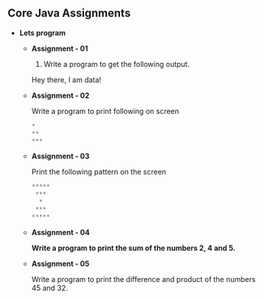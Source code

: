 ## Core Java Assignments ## 

- **Lets program**
    - **Assignment - 01**
        1. Write a program to get the following output. 
            
        Hey there, I am data!

            
    - **Assignment - 02**
        
        Write a program to print following on screen
        
        ```java
        *
        **
        ***
        ```
        
    - **Assignment - 03**
        
        Print the following pattern on the screen
        
        ```java
        *****
         *** 
          *  
         *** 
        *****
        ```
        
    - **Assignment - 04**
        
        **Write a program to print the sum of the numbers 2, 4 and 5.**
        
    - **Assignment - 05**
        
        Write a program to print the difference and product of the numbers 45 and 32.
